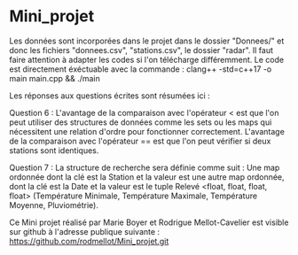 # Mini_projet

Les données sont incorporées dans le projet dans le dossier "Donnees/" et donc les fichiers "donnees.csv", "stations.csv", le dossier "radar". Il faut faire attention à adapter les codes si l'on télécharge différemment.
Le code est directement éxéctuable avec la commande : clang++ -std=c++17 -o main main.cpp && ./main

Les réponses aux questions écrites sont résumées ici : 

Question 6 : L'avantage de la comparaison avec l'opérateur < est que l'on peut utiliser des structures de données comme les sets ou les maps qui nécessitent une relation d'ordre pour fonctionner correctement. L'avantage de la comparaison avec l'opérateur == est que l'on peut vérifier si deux stations sont identiques.

Question 7 : La structure de recherche sera définie comme suit : Une map ordonnée dont la clé est la Station et la valeur est une autre map ordonnée, dont la clé est la Date et la valeur est le tuple Relevé <float, float, float, float> (Température Minimale, Température Maximale, Température Moyenne, Pluviométrie). 


Ce Mini projet réalisé par Marie Boyer et Rodrigue Mellot-Cavelier est visible sur github à l'adresse publique suivante : https://github.com/rodmellot/Mini_projet.git